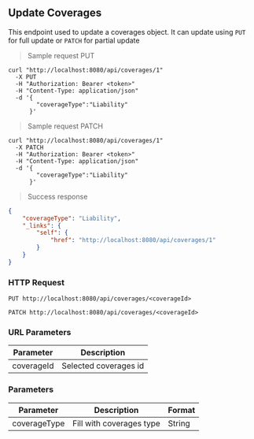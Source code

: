 ## Update Coverages

This endpoint used to update a coverages object. It can update using <code>PUT</code> for full update or <code>PATCH</code> for partial update

> Sample request PUT

```shell
curl "http://localhost:8080/api/coverages/1"
  -X PUT
  -H "Authorization: Bearer <token>"
  -H "Content-Type: application/json"
  -d '{
        "coverageType":"Liability"
      }'
```

> Sample request PATCH

```shell
curl "http://localhost:8080/api/coverages/1"
  -X PATCH
  -H "Authorization: Bearer <token>"
  -H "Content-Type: application/json"
  -d '{
        "coverageType":"Liability"
      }'
```

> Success response

```json
{
    "coverageType": "Liability",
    "_links": {
        "self": {
            "href": "http://localhost:8080/api/coverages/1"
        }
    }
}
```

### HTTP Request

`PUT http://localhost:8080/api/coverages/<coverageId>`

`PATCH http://localhost:8080/api/coverages/<coverageId>`

### URL Parameters

Parameter | Description
--------- | -----------
coverageId | Selected coverages id

### Parameters

Parameter | Description | Format 
--------- | ----------- | ------ 
coverageType | Fill with coverages type | String